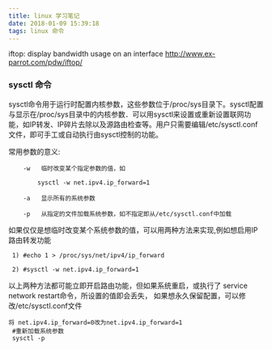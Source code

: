 ```yaml
---
title: linux 学习笔记
date: 2018-01-09 15:39:18
tags: linux 命令
---
```

iftop: display bandwidth usage on an interface
http://www.ex-parrot.com/pdw/iftop/

### sysctl  命令
   sysctl命令用于运行时配置内核参数，这些参数位于/proc/sys目录下。sysctl配置与显示在/proc/sys目录中的内核参数．可以用sysctl来设置或重新设置联网功能，如IP转发、IP碎片去除以及源路由检查等。用户只需要编辑/etc/sysctl.conf文件，即可手工或自动执行由sysctl控制的功能。

常用参数的意义:
```
    -w   临时改变某个指定参数的值，如

        sysctl -w net.ipv4.ip_forward=1

    -a   显示所有的系统参数

    -p   从指定的文件加载系统参数，如不指定即从/etc/sysctl.conf中加载
```
如果仅仅是想临时改变某个系统参数的值，可以用两种方法来实现,例如想启用IP路由转发功能
```
 1) #echo 1 > /proc/sys/net/ipv4/ip_forward

 2) #sysctl -w net.ipv4.ip_forward=1
```
以上两种方法都可能立即开启路由功能，但如果系统重启，或执行了 service network restart命令，所设置的值即会丢失，
如果想永久保留配置，可以修改/etc/sysctl.conf文件
```
将 net.ipv4.ip_forward=0改为net.ipv4.ip_forward=1 
 #重新加载系统参数
 sysctl -p  
```




